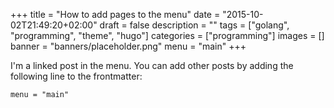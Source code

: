 +++
title = "How to add pages to the menu"
date = "2015-10-02T21:49:20+02:00"
draft = false
description = ""
tags = ["golang", "programming", "theme", "hugo"]
categories = ["programming"]
images = []
banner = "banners/placeholder.png"
menu = "main"
+++

I'm a linked post in the menu. You can add other posts by adding the following line to the frontmatter:

    menu = "main"